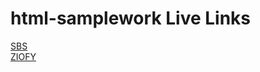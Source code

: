 # html-samplework Live Links
[SBS](http://sbs.gsoftconsulting.com)
<br/>
[ZIOFY](http://ziofy.gsoftconsulting.com)

